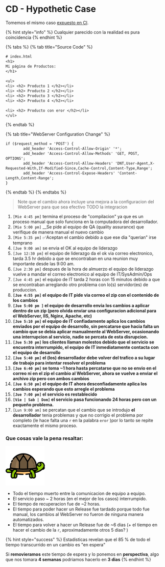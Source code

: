 # CD - Hypothetic Case

Tomemos el mismo caso [expuesto en CI](../continuous-integration/ci-hypothetic-case.md).

{% hint style="info" %}
Cualquier parecido con la realidad es pura coincidencia
{% endhint %}

{% tabs %}
{% tab title="Source Code" %}
```text
# index.html
<h1>
Mi página de Productos:
</h1>

<ul>
<li> <h2> Producto 1 </h2></li>
<li> <h2> Producto 2 </h2></li>
<li> <h2> Producto 3 </h2></li>
<li> <h2> Producto 4 </h2></li>
 
<li> <h2> Producto con eror </h2></li>
</ul>
```
{% endtab %}

{% tab title="WebServer Configuration Change" %}
```text
if ($request_method = 'POST') {
        add_header 'Access-Control-Allow-Origin' '*';
        add_header 'Access-Control-Allow-Methods' 'GET, POST, OPTIONS';
        add_header 'Access-Control-Allow-Headers' 'DNT,User-Agent,X-Requested-With,If-Modified-Since,Cache-Control,Content-Type,Range';
        add_header 'Access-Control-Expose-Headers' 'Content-Length,Content-Range';
}
```
{% endtab %}
{% endtabs %}

> Note que el cambio ahora incluye una mejora a la configuracion del WebServer para que sea efectivo TODO la integracion

1. `[Mie 4:45 pm]` termina el proceso de "compilacion" ya que es un proceso manual que solo funciona en la computadora del desarrollador.
2. `[Mie 5:00 pm]`  __Se pide al equipo de QA \(quality assurance\) que verifique de manera manual el nuevo cambio
3. `[Mie 5:35 pm]` ✅Aceptan el cambio debido a que ese dia "querian" irse temprano
4. `[Jue 9:00 am]` se envia el OK al equipo de liderazgo
5. `[Jue 12:30 pm]` el equipo de liderazgo da el ok via correo electronico, tarda 3.5 hr debido a que se encontraban en una reunion muy importante desde las 9:00 am.
6. `[Jue 2:30 pm]` despues de la hora de almuerzo el equipo de liderazgo vuelve a mandar el correo electronico al equipo de IT/SysAdmin/Ops 
7. `[Jue 4:45 pm]` el equipo de IT tarda 2 horas con 15 minutos debido a que se encontraban arreglando otro problema con lo\(s\) servidor\(es\) de produccion.
8. **`[Jue 4:55 pm]` el equipo de IT pide via correo el zip con el contenido de los cambios**
9. **`[Jue 5:00 pm ]` el equipo de desarrollo envia los cambios a aplicar dentro de un zip \(pero olvida enviar una configuracion adicional para el WebServer, IIS, Nginx, Apache, etc\)**
10. **`[Jue 5:10 pm]` el equipo de IT confiadamente aplica los cambios enviados por el equipo de desarrollo, sin percatarse que hacia falta un cambio que se debia aplicar manualmente al WebServer, ocasionando una interrupcion al servicio, nadie se percata de esta disrupcion.**
11. **`[Jue 5:30 pm]` los clientes llaman molestos debido que el servicio se encuentra interrumpido, el equipo de IT inmediatamente contacta con el equipo de desarrollo**
12. **`[Jue 5:40 pm]` el \(los\) desarrollador debe volver del trafico a su lugar de trabajo para intentar resolver el problema** 
13. **`[Jue 6:40 pm]` se toma ~1 hora hasta percatarse que no se envio en el correo ni en el zip el cambio al WebServer, ahora se vuelve a enviar el archivo zip pero con ambos cambios**
14. **`[Jue 6:50 pm]` el equipo de IT ahora desconfiadamente aplica los cambios esperando que esto arregle el problema**
15. **`[Jue 7:00 pm]` el servicio es restablecido**
16. **`[Vie | Sab | Dom]` el servicio pasa funcionando 24 horas pero con un pequeño problema.**
17. `[Lun 9:00 am]` se percatan que el cambio que se introdujo **el desarrollador** tenia problemas y que no corrigio el problema por completo \(le hace falta una `r` en la palabra `eror` \)por lo tanto se repite exactamente el mismo proceso.

### Que cosas vale la pena resaltar:

![](../.gitbook/assets/turtle-1%20%281%29.png)

* Todo el tiempo muerto entre la comunicacion de equipo a equipo.
*  El servicio paso ~ 2 horas \(en el mejor de los casos\) interrumpido.
* El tiempo de recuperacion fue de ~2 horas.
* El tiempo para poder hacer un Release fue tardado porque todo fue manual, los cambios al WebServer no fueron de ninguna manera automatizados.
* El tiempo para volver a hacer un Release fue de ~6 dias \(+ el tiempo en hacer el cambio de la  `r`, aproximadamente otros 5 dias? \)



{% hint style="success" %}
Estadisticas revelan que el 85 % de todo el tiempo transcurrido en un cambio es "en espera"   
  
Si **removieramos** este tiempo de espera y lo ponemos en **perspectiva**, algo que nos tomara **4 semanas** podriamos hacerlo en **3 dias** 
{% endhint %}

